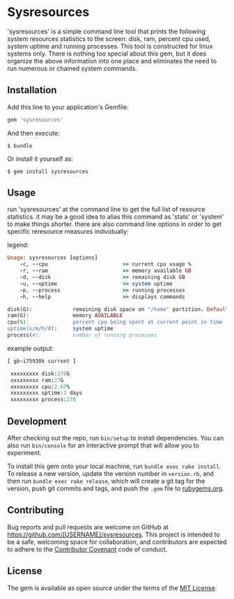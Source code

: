 # Sysresources

'sysresources' is a simple command line tool that prints the following system resources statistics to the screen: disk, ram, percent cpu used, system uptime and running processes.  This tool is constructed for linux systems only. There is nothing too special about this gem, but it does organize the above information into one place and eliminates the need to run numerous or chained system commands.    
## Installation

Add this line to your application's Gemfile:

```ruby
gem 'sysresources'
```

And then execute:

    $ bundle

Or install it yourself as:

    $ gem install sysresources

## Usage

run 'sysresources' at the command line to get the full list of resource statistics. it may be a good idea to alias this command as 'stats' or 'system' to make things shorter. there are also command line options in order to get specific reresource measures individually:
    
legend: 
```ruby
Usage: sysresources [options]
    -c, --cpu                        >> current cpu usage %
    -r, --ram                        >> memory available GB
    -d, --disk                       >> remaining disk GB
    -u, --uptime                     >> system uptime
    -p, --process                    >> running processes
    -h, --help                       >> displays commands

disk(G):             remaining disk space on "/home" partition. Defaults to reading "/" if "/home" not found.
ram(G):              memory AVAILABLE    
cpu(%):              percent cpu being spent at current point in time     
uptime(s/m/h/d):     system uptime    
process(#):          number of running processes    
```
example output:
```ruby
[ gb-i75930k current ]

 xxxxxxxxx disk:370G
 xxxxxxxxx ram:27G
 xxxxxxxxx cpu:2.67%
 xxxxxxxxx uptime:3 days
 xxxxxxxxx process:278
```

## Development

After checking out the repo, run `bin/setup` to install dependencies. You can also run `bin/console` for an interactive prompt that will allow you to experiment.

To install this gem onto your local machine, run `bundle exec rake install`. To release a new version, update the version number in `version.rb`, and then run `bundle exec rake release`, which will create a git tag for the version, push git commits and tags, and push the `.gem` file to [rubygems.org](https://rubygems.org).

## Contributing

Bug reports and pull requests are welcome on GitHub at https://github.com/[USERNAME]/sysresources. This project is intended to be a safe, welcoming space for collaboration, and contributors are expected to adhere to the [Contributor Covenant](http://contributor-covenant.org) code of conduct.


## License

The gem is available as open source under the terms of the [MIT License](http://opensource.org/licenses/MIT).

